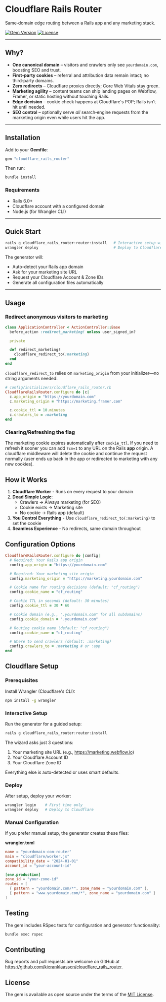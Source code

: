 # Cloudflare Rails Router

Same‑domain edge routing between a Rails app and any marketing stack.

[![Gem Version](https://badge.fury.io/rb/cloudflare_rails_router.svg)](https://rubygems.org/gems/cloudflare_rails_router) [![License](https://img.shields.io/badge/license-MIT-blue.svg)](LICENSE)

---

## Why?

- **One canonical domain** – visitors and crawlers only see `yourdomain.com`, boosting SEO and trust.
- **First‑party cookies** – referral and attribution data remain intact; no third‑party domains.
- **Zero redirects** – Cloudflare proxies directly; Core Web Vitals stay green.
- **Marketing agility** – content teams can ship landing pages on Webflow, Framer, or static hosting without touching Rails.
- **Edge decision** – cookie check happens at Cloudflare's POP; Rails isn't hit until needed.
- **SEO control** – optionally serve _all_ search‑engine requests from the marketing origin even while users hit the app.

---

## Installation

Add to your **Gemfile**:

```ruby
gem "cloudflare_rails_router"
```

Then run:

```bash
bundle install
```

### Requirements

- Rails 6.0+
- Cloudflare account with a configured domain
- Node.js (for Wrangler CLI)

---

## Quick Start

```bash
rails g cloudflare_rails_router:router:install   # Interactive setup wizard
wrangler deploy                                  # Deploy to Cloudflare
```

The generator will:
- Auto-detect your Rails app domain
- Ask for your marketing site URL  
- Request your Cloudflare Account & Zone IDs
- Generate all configuration files automatically

---

## Usage

### Redirect anonymous visitors to marketing

```ruby
class ApplicationController < ActionController::Base
  before_action :redirect_marketing! unless user_signed_in?

  private

  def redirect_marketing!
    cloudflare_redirect_to(:marketing)
  end
end
```

`cloudflare_redirect_to` relies on `marketing_origin` from your initializer—no string arguments needed.

```ruby
# config/initializers/cloudflare_rails_router.rb
CloudflareRailsRouter.configure do |c|
  c.app_origin = "https://yourdomain.com"
  c.marketing_origin = "https://marketing.framer.com"

  c.cookie_ttl = 10.minutes
  c.crawlers_to = :marketing
end
```

### Clearing/Refreshing the flag

The marketing cookie expires automatically after `cookie_ttl`. If you need to refresh it sooner you can add `?cm=1` to any URL on the Rails **app** origin. A cloudflare middleware will delete the cookie and continue the request normally (user ends up back in the app or redirected to marketing with any new cookies).

## How it Works

1. **Cloudflare Worker** - Runs on every request to your domain
2. **Dead Simple Logic**:
   - Crawlers → Always marketing (for SEO)
   - Cookie exists → Marketing site
   - No cookie → Rails app (default)
3. **You Control Everything** - Use `cloudflare_redirect_to(:marketing)` to set the cookie
4. **Seamless Experience** - No redirects, same domain throughout

## Configuration Options

```ruby
CloudflareRailsRouter.configure do |config|
  # Required: Your Rails app origin
  config.app_origin = "https://yourdomain.com"

  # Required: Your marketing site origin
  config.marketing_origin = "https://marketing.yourdomain.com"

  # Cookie name for routing decisions (default: "cf_routing")
  config.cookie_name = "cf_routing"

  # Cookie TTL in seconds (default: 30 minutes)
  config.cookie_ttl = 30 * 60

  # Cookie domain (e.g., ".yourdomain.com" for all subdomains)
  config.cookie_domain = ".yourdomain.com"

  # Routing cookie name (default: "cf_routing")
  config.cookie_name = "cf_routing"

  # Where to send crawlers (default: :marketing)
  config.crawlers_to = :marketing # or :app
end
```

## Cloudflare Setup

### Prerequisites

Install Wrangler (Cloudflare's CLI):
```bash
npm install -g wrangler
```

### Interactive Setup

Run the generator for a guided setup:
```bash
rails g cloudflare_rails_router:router:install
```

The wizard asks just 3 questions:
1. Your marketing site URL (e.g., https://marketing.webflow.io)
2. Your Cloudflare Account ID
3. Your Cloudflare Zone ID

Everything else is auto-detected or uses smart defaults.

### Deploy

After setup, deploy your worker:
```bash
wrangler login    # First time only
wrangler deploy   # Deploy to Cloudflare
```

### Manual Configuration

If you prefer manual setup, the generator creates these files:

**wrangler.toml**
```toml
name = "yourdomain-com-router"
main = "cloudflare/worker.js"
compatibility_date = "2024-01-01"
account_id = "your-account-id"

[env.production]
zone_id = "your-zone-id"
routes = [
  { pattern = "yourdomain.com/*", zone_name = "yourdomain.com" },
  { pattern = "www.yourdomain.com/*", zone_name = "yourdomain.com" }
]
```

## Testing

The gem includes RSpec tests for configuration and generator functionality:

```bash
bundle exec rspec
```

## Contributing

Bug reports and pull requests are welcome on GitHub at https://github.com/kieranklaassen/cloudflare_rails_router.

## License

The gem is available as open source under the terms of the [MIT License](https://opensource.org/licenses/MIT).
